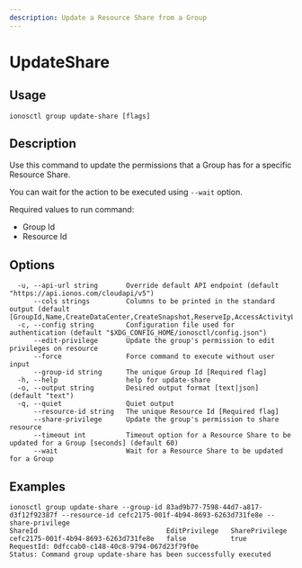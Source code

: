 ```yaml
---
description: Update a Resource Share from a Group
---
```


# UpdateShare

## Usage

```text
ionosctl group update-share [flags]
```

## Description

Use this command to update the permissions that a Group has for a specific Resource Share.

You can wait for the action to be executed using `--wait` option.

Required values to run command:

* Group Id
* Resource Id

## Options

```text
  -u, --api-url string       Override default API endpoint (default "https://api.ionos.com/cloudapi/v5")
      --cols strings         Columns to be printed in the standard output (default [GroupId,Name,CreateDataCenter,CreateSnapshot,ReserveIp,AccessActivityLog,CreatePcc,S3Privilege,CreateBackupUnit,CreateInternetAccess,CreateK8s])
  -c, --config string        Configuration file used for authentication (default "$XDG_CONFIG_HOME/ionosctl/config.json")
      --edit-privilege       Update the group's permission to edit privileges on resource
      --force                Force command to execute without user input
      --group-id string      The unique Group Id [Required flag]
  -h, --help                 help for update-share
  -o, --output string        Desired output format [text|json] (default "text")
  -q, --quiet                Quiet output
      --resource-id string   The unique Resource Id [Required flag]
      --share-privilege      Update the group's permission to share resource
      --timeout int          Timeout option for a Resource Share to be updated for a Group [seconds] (default 60)
      --wait                 Wait for a Resource Share to be updated for a Group
```

## Examples

```text
ionosctl group update-share --group-id 83ad9b77-7598-44d7-a817-d3f12f92387f --resource-id cefc2175-001f-4b94-8693-6263d731fe8e --share-privilege 
ShareId                                EditPrivilege   SharePrivilege
cefc2175-001f-4b94-8693-6263d731fe8e   false           true
RequestId: 0dfccab0-c148-40c8-9794-067d23f79f0e
Status: Command group update-share has been successfully executed
```

